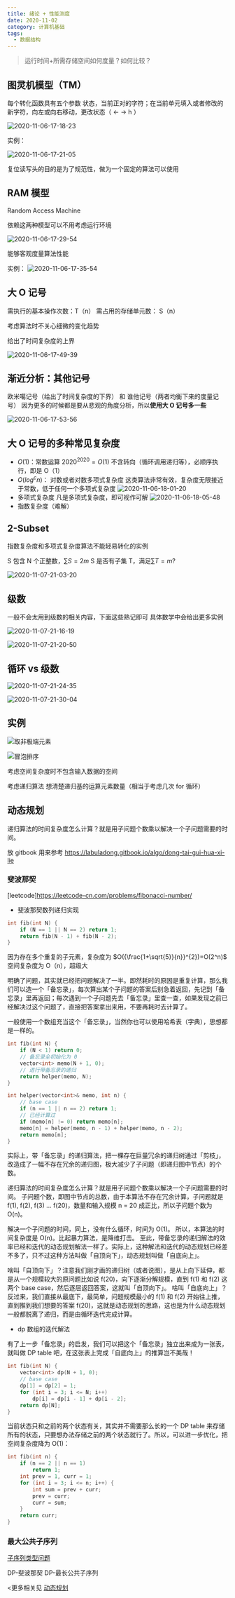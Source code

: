 ```yaml
---
title: 绪论 + 性能测度
date: 2020-11-02
category: 计算机基础
tags:
  - 数据结构
--- 
```


> 运行时间+所需存储空间如何度量？如何比较？

<!-- more -->

## 图灵机模型（TM）

每个转化函数具有五个参数
状态，当前正对的字符；在当前单元填入或者修改的新字符，向左或向右移动，更改状态（ ← → h ）

![2020-11-06-17-18-23](https://raw.githubu-03osercontent.com/fengwei2002/Pictures_02/master/img/2020-11-06-17-18-23.jpg)

实例：

![2020-11-06-17-21-05](https://raw.githubusercontent.com/fengwei2002/Pictures_02/master/img/2020-11-06-17-21-05.jpg)

复位读写头的目的是为了规范性，做为一个固定的算法可以使用

## RAM 模型

Random Access Machine

依赖这两种模型可以不用考虑运行环境

![2020-11-06-17-29-54](https://raw.githubusercontent.com/fengwei2002/Pictures_02/master/img/2020-11-06-17-29-54.jpg)

能够客观度量算法性能

实例：
![2020-11-06-17-35-54](https://raw.githubusercontent.com/fengwei2002/Pictures_02/master/img/2020-11-06-17-35-54.png)

## 大 O 记号

需执行的基本操作次数：T（n）
需占用的存储单元数： S（n）

考虑算法时不关心细微的变化趋势

给出了时间复杂度的上界

![2020-11-06-17-49-39](https://raw.githubusercontent.com/fengwei2002/Pictures_02/master/img/2020-11-06-17-49-39.jpg)

## 渐近分析：其他记号

欧米噶记号（给出了时间复杂度的下界） 和 谁他记号（两者均衡下来的度量记号）
因为更多的时候都是要从悲观的角度分析，所以**使用大 O 记号多一些**

![2020-11-06-17-53-56](https://raw.githubusercontent.com/fengwei2002/Pictures_02/master/img/2020-11-06-17-53-56.jpg)

## 大 O 记号的多种常见复杂度

- $O(1)$：常数运算  $2020^{2020}=O(1)$
不含转向（循环调用递归等），必顺序执行，即是 O（1）
- $O(log^cn)$：
对数或者对数多项式复杂度
这类算法非常有效，复杂度无限接近于常数，低于任何一个多项式复杂度
![2020-11-06-18-01-20](https://raw.githubusercontent.com/fengwei2002/Pictures_02/master/img/2020-11-06-18-01-20.jpg)
- 多项式复杂度
凡是多项式复杂度，即可视作可解
![2020-11-06-18-05-48](https://raw.githubusercontent.com/fengwei2002/Pictures_02/master/img/2020-11-06-18-05-48.jpg)
- 指数复杂度（难解）

## 2-Subset

指数复杂度和多项式复杂度算法不能轻易转化的实例

S 包含 N 个正整数，$\sum S=2m$
S 是否有子集 T，满足$\sum T=m$?

![2020-11-07-21-03-20](https://raw.githubusercontent.com/fengwei2002/Pictures_02/master/img/2020-11-07-21-03-20.jpg)

## 级数

一般不会太用到级数的相关内容，下面这些熟记即可
具体数学中会给出更多实例

![2020-11-07-21-16-19](https://raw.githubusercontent.com/fengwei2002/Pictures_02/master/img/2020-11-07-21-16-19.jpg)

![2020-11-07-21-20-50](https://raw.githubusercontent.com/fengwei2002/Pictures_02/master/img/2020-11-07-21-20-50.jpg)

## 循环 vs 级数

![2020-11-07-21-24-35](https://raw.githubusercontent.com/fengwei2002/Pictures_02/master/img/2020-11-07-21-24-35.jpg)

![2020-11-07-21-30-04](https://raw.githubusercontent.com/fengwei2002/Pictures_02/master/img/2020-11-07-21-30-04.jpg)

## 实例

![取非极端元素](https://raw.githubusercontent.com/fengwei2002/Pictures_02/master/img/2020-11-07-21-32-37.jpg)

![冒泡排序](https://raw.githubusercontent.com/fengwei2002/Pictures_02/master/img/2020-11-07-21-35-26.jpg)

考虑空间复杂度时不包含输入数据的空间

考虑递归算法 想清楚递归基的运算元素数量（相当于考虑几次 for 循环）

## 动态规划

递归算法的时间复杂度怎么计算？就是用子问题个数乘以解决一个子问题需要的时间。

放 gitbook 用来参考
https://labuladong.gitbook.io/algo/dong-tai-gui-hua-xi-lie

### 斐波那契

[leetcode]https://leetcode-cn.com/problems/fibonacci-number/

- 斐波那契数列递归实现
```cpp
int fib(int N) {
    if (N == 1 || N == 2) return 1;
    return fib(N - 1) + fib(N - 2);
}
```
因为存在多个重复的子元素，复杂度为 $O({\frac{1+\sqrt{5}}{n}}^{2})=O(2^n)$
空间复杂度为 O（n），超级大

明确了问题，其实就已经把问题解决了一半。即然耗时的原因是重复计算，那么我们可以造一个「备忘录」，每次算出某个子问题的答案后别急着返回，先记到「备忘录」里再返回；每次遇到一个子问题先去「备忘录」里查一查，如果发现之前已经解决过这个问题了，直接把答案拿出来用，不要再耗时去计算了。

一般使用一个数组充当这个「备忘录」，当然你也可以使用哈希表（字典），思想都是一样的。

```cpp
int fib(int N) {
    if (N < 1) return 0;
    // 备忘录全初始化为 0
    vector<int> memo(N + 1, 0);
    // 进行带备忘录的递归
    return helper(memo, N);
}

int helper(vector<int>& memo, int n) {
    // base case 
    if (n == 1 || n == 2) return 1;
    // 已经计算过
    if (memo[n] != 0) return memo[n];
    memo[n] = helper(memo, n - 1) + helper(memo, n - 2);
    return memo[n];
}
```

实际上，带「备忘录」的递归算法，把一棵存在巨量冗余的递归树通过「剪枝」，改造成了一幅不存在冗余的递归图，极大减少了子问题（即递归图中节点）的个数。

递归算法的时间复杂度怎么计算？就是用子问题个数乘以解决一个子问题需要的时间。
子问题个数，即图中节点的总数，由于本算法不存在冗余计算，子问题就是 f(1), f(2), f(3) ... f(20)，数量和输入规模 n = 20 成正比，所以子问题个数为 O(n)。

解决一个子问题的时间，同上，没有什么循环，时间为 O(1)。
所以，本算法的时间复杂度是 O(n)。比起暴力算法，是降维打击。
至此，带备忘录的递归解法的效率已经和迭代的动态规划解法一样了。实际上，这种解法和迭代的动态规划已经差不多了，只不过这种方法叫做「自顶向下」，动态规划叫做「自底向上」。

啥叫「自顶向下」？注意我们刚才画的递归树（或者说图），是从上向下延伸，都是从一个规模较大的原问题比如说 f(20)，向下逐渐分解规模，直到 f(1) 和 f(2) 这两个 base case，然后逐层返回答案，这就叫「自顶向下」。
啥叫「自底向上」？反过来，我们直接从最底下，最简单，问题规模最小的 f(1) 和 f(2) 开始往上推，直到推到我们想要的答案 f(20)，这就是动态规划的思路，这也是为什么动态规划一般都脱离了递归，而是由循环迭代完成计算。

- dp 数组的迭代解法

有了上一步「备忘录」的启发，我们可以把这个「备忘录」独立出来成为一张表，就叫做 DP table 吧，在这张表上完成「自底向上」的推算岂不美哉！

```cpp
int fib(int N) {
    vector<int> dp(N + 1, 0);
    // base case
    dp[1] = dp[2] = 1;
    for (int i = 3; i <= N; i++)
        dp[i] = dp[i - 1] + dp[i - 2];
    return dp[N];
}
```

当前状态只和之前的两个状态有关，其实并不需要那么长的一个 DP table 来存储所有的状态，只要想办法存储之前的两个状态就行了。所以，可以进一步优化，把空间复杂度降为 O(1)：

```cpp
int fib(int n) {
    if (n == 2 || n == 1) 
        return 1;
    int prev = 1, curr = 1;
    for (int i = 3; i <= n; i++) {
        int sum = prev + curr;
        prev = curr;
        curr = sum;
    }
    return curr;
}
```

### 最大公共子序列

[子序列类型问题](https://labuladong.gitbook.io/algo/dong-tai-gui-hua-xi-lie/1.2-zi-xu-lie-lei-xing-wen-ti)

DP-斐波那契
DP-最长公共子序列

<更多相关见  [动态规划](https://feng-w.cn/posts/2020/11/09/_04-%E5%8A%A8%E6%80%81%E8%A7%84%E5%88%92.html)